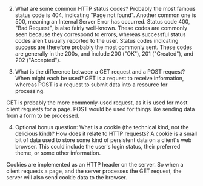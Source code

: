 2. What are some common HTTP status codes?
Probably the most famous status code is 404, indicating "Page not found". Another common one is 500, meaning an Internal Server Error has occurred. Status code 400, "Bad Request", is also fairly well-known.
These codes are commonly seen because they correspond to errors, whereas successful status codes aren't usually reported to the user. Status codes indicating success are therefore probably the most commonly sent. These codes are generally in the 200s, and include 200 ("OK"), 201 ("Created"), and 202 ("Accepted").



3. What is the difference between a GET request and a POST request? When might each be used?
GET is a request to receive information, whereas POST is a request to submit data into a resource for processing.

GET is probably the more commonly-used request, as it is used for most client requests for a page.
POST would be used for things like sending data from a form to be processed.


4. Optional bonus question: What is a cookie (the technical kind, not the delicious kind)? How does it relate to HTTP requests?
A cookie is a small bit of data used to store some kind of persistent data on a client's web browser. This could include the user's login status, their preferred theme, or some other information.

Cookies are implemented as an HTTP header on the server. So when a client requests a page, and the server processes the GET request, the server will also send cookie data to the browser.